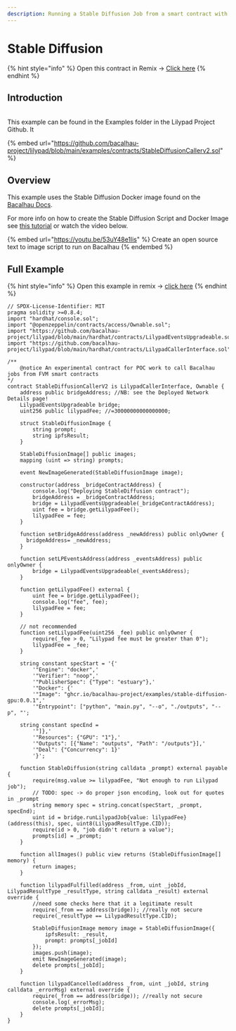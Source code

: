```yaml
---
description: Running a Stable Diffusion Job from a smart contract with Lilypad v0
---
```


# Stable Diffusion

{% hint style="info" %}
Open this contract in Remix -> [Click here](https://remix.ethereum.org/bacalhau-project/lilypad/blob/main/examples/contracts/StableDiffusionCallerv2.sol)
{% endhint %}

## Introduction

\
This example can be found in the Examples folder in the Lilypad Project Github. It&#x20;

{% embed url="https://github.com/bacalhau-project/lilypad/blob/main/examples/contracts/StableDiffusionCallerv2.sol" %}

## Overview

This example uses the Stable Diffusion Docker image found on the [Bacalhau Docs](https://docs.bacalhau.org/examples/model-inference/stable-diffusion-gpu/).

For more info on how to create the Stable Diffusion Script and Docker Image see [this tutorial](https://developerally.com/build-your-own-ai-generated-art-nft-dapp) or watch the video below.

{% embed url="https://youtu.be/53uY48e1lis" %}
Create an open source text to image script to run on Bacalhau
{% endembed %}





## Full Example

{% hint style="info" %}
Open this example in remix -> [click here](https://remix.ethereum.org/bacalhau-project/lilypad/edit/main/examples/contracts/StableDiffusionCallerv2.sol)
{% endhint %}

```solidity
// SPDX-License-Identifier: MIT
pragma solidity >=0.8.4;
import "hardhat/console.sol";
import "@openzeppelin/contracts/access/Ownable.sol";
import "https://github.com/bacalhau-project/lilypad/blob/main/hardhat/contracts/LilypadEventsUpgradeable.sol";
import "https://github.com/bacalhau-project/lilypad/blob/main/hardhat/contracts/LilypadCallerInterface.sol";

/**
    @notice An experimental contract for POC work to call Bacalhau jobs from FVM smart contracts
*/
contract StableDiffusionCallerV2 is LilypadCallerInterface, Ownable {
    address public bridgeAddress; //NB: see the Deployed Network Details page!
    LilypadEventsUpgradeable bridge;
    uint256 public lilypadFee; //=30000000000000000;

    struct StableDiffusionImage {
        string prompt;
        string ipfsResult;
    }

    StableDiffusionImage[] public images;
    mapping (uint => string) prompts;

    event NewImageGenerated(StableDiffusionImage image);

    constructor(address _bridgeContractAddress) {
        console.log("Deploying StableDiffusion contract");
        bridgeAddress = _bridgeContractAddress;
        bridge = LilypadEventsUpgradeable(_bridgeContractAddress);
        uint fee = bridge.getLilypadFee();
        lilypadFee = fee;
    }

    function setBridgeAddress(address _newAddress) public onlyOwner {
      bridgeAddress= _newAddress;
    }

    function setLPEventsAddress(address _eventsAddress) public onlyOwner {
        bridge = LilypadEventsUpgradeable(_eventsAddress);
    }

    function getLilypadFee() external {
        uint fee = bridge.getLilypadFee(); 
        console.log("fee", fee);
        lilypadFee = fee;
    }

    // not recommended
    function setLilypadFee(uint256 _fee) public onlyOwner {
        require(_fee > 0, "Lilypad fee must be greater than 0");
        lilypadFee = _fee;
    }

    string constant specStart = '{'
        '"Engine": "docker",'
        '"Verifier": "noop",'
        '"PublisherSpec": {"Type": "estuary"},'
        '"Docker": {'
        '"Image": "ghcr.io/bacalhau-project/examples/stable-diffusion-gpu:0.0.1",'
        '"Entrypoint": ["python", "main.py", "--o", "./outputs", "--p", "';

    string constant specEnd =
        '"]},'
        '"Resources": {"GPU": "1"},'
        '"Outputs": [{"Name": "outputs", "Path": "/outputs"}],'
        '"Deal": {"Concurrency": 1}'
        '}';
    
    function StableDiffusion(string calldata _prompt) external payable {
        require(msg.value >= lilypadFee, "Not enough to run Lilypad job");
        // TODO: spec -> do proper json encoding, look out for quotes in _prompt
        string memory spec = string.concat(specStart, _prompt, specEnd);
        uint id = bridge.runLilypadJob{value: lilypadFee}(address(this), spec, uint8(LilypadResultType.CID));
        require(id > 0, "job didn't return a value");
        prompts[id] = _prompt;
    }

    function allImages() public view returns (StableDiffusionImage[] memory) {
        return images;
    }

    function lilypadFulfilled(address _from, uint _jobId, LilypadResultType _resultType, string calldata _result) external override {
        //need some checks here that it a legitimate result
        require(_from == address(bridge)); //really not secure
        require(_resultType == LilypadResultType.CID);

        StableDiffusionImage memory image = StableDiffusionImage({
            ipfsResult: _result,
            prompt: prompts[_jobId]
        });
        images.push(image);
        emit NewImageGenerated(image);
        delete prompts[_jobId];
    }

    function lilypadCancelled(address _from, uint _jobId, string calldata _errorMsg) external override {
        require(_from == address(bridge)); //really not secure
        console.log(_errorMsg);
        delete prompts[_jobId];
    }
}
```





